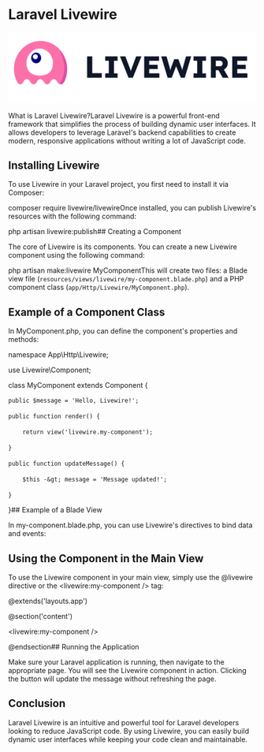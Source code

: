 # Laravel Livewire

![](./images/20-Laravel_Livewire_1.jpeg)

What is Laravel Livewire?Laravel Livewire is a powerful front-end framework that simplifies the process of building dynamic user interfaces. It allows developers to leverage Laravel's backend capabilities to create modern, responsive applications without writing a lot of JavaScript code.

## Installing Livewire

To use Livewire in your Laravel project, you first need to install it via Composer:

composer require livewire/livewireOnce installed, you can publish Livewire's resources with the following command:

php artisan livewire:publish## Creating a Component

The core of Livewire is its components. You can create a new Livewire component using the following command:

php artisan make:livewire MyComponentThis will create two files: a Blade view file (`resources/views/livewire/my-component.blade.php`) and a PHP component class (`app/Http/Livewire/MyComponent.php`).

## Example of a Component Class

In MyComponent.php, you can define the component's properties and methods:

namespace App\Http\Livewire;

use Livewire\Component;

class MyComponent extends Component {

    public $message = 'Hello, Livewire!';

    public function render() {

        return view('livewire.my-component');

    }

    public function updateMessage() {

        $this -&gt; message = 'Message updated!';

    }
}## Example of a Blade View

In my-component.blade.php, you can use Livewire's directives to bind data and events:

## Using the Component in the Main View

To use the Livewire component in your main view, simply use the @livewire directive or the &lt;livewire:my-component /&gt; tag:

@extends('layouts.app')

@section('content')

&lt;livewire:my-component /&gt;

@endsection## Running the Application

Make sure your Laravel application is running, then navigate to the appropriate page. You will see the Livewire component in action. Clicking the button will update the message without refreshing the page.

## Conclusion

Laravel Livewire is an intuitive and powerful tool for Laravel developers looking to reduce JavaScript code. By using Livewire, you can easily build dynamic user interfaces while keeping your code clean and maintainable.
